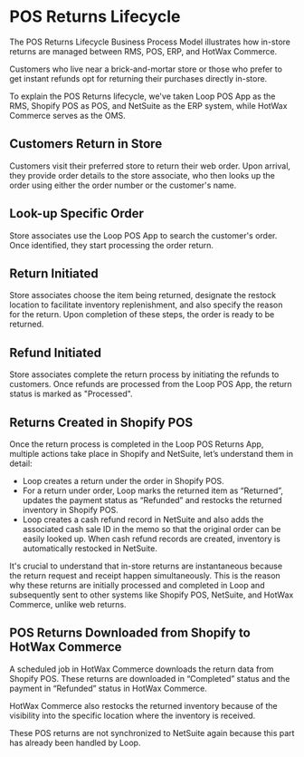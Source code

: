 # POS Returns Lifecycle

The POS Returns Lifecycle Business Process Model illustrates how in-store returns are managed between RMS, POS, ERP, and HotWax Commerce.

Customers who live near a brick-and-mortar store or those who prefer to get instant refunds opt for returning their purchases directly in-store.

To explain the POS Returns lifecycle, we've taken Loop POS App as the RMS, Shopify POS as POS, and NetSuite as the ERP system, while HotWax Commerce serves as the OMS.

## Customers Return in Store

Customers visit their preferred store to return their web order. Upon arrival, they provide order details to the store associate, who then looks up the order using either the order number or the customer's name.

## Look-up Specific Order

Store associates use the Loop POS App to search the customer's order. Once identified, they start processing the order return.

## Return Initiated

Store associates choose the item being returned, designate the restock location to facilitate inventory replenishment, and also specify the reason for the return. Upon completion of these steps, the order is ready to be returned.

## Refund Initiated

Store associates complete the return process by initiating the refunds to customers. Once refunds are processed from the Loop POS App, the return status is marked as "Processed".

## Returns Created in Shopify POS

Once the return process is completed in the Loop POS Returns App, multiple actions take place in Shopify and NetSuite, let’s understand them in detail:

- Loop creates a return under the order in Shopify POS.
- For a return under order, Loop marks the returned item as “Returned”, updates the payment status as “Refunded” and restocks the returned inventory in Shopify POS.
- Loop creates a cash refund record in NetSuite and also adds the associated cash sale ID in the memo so that the original order can be easily looked up. When cash refund records are created, inventory is automatically restocked in NetSuite.

It's crucial to understand that in-store returns are instantaneous because the return request and receipt happen simultaneously. This is the reason why these returns are initially processed and completed in Loop and subsequently sent to other systems like Shopify POS, NetSuite, and HotWax Commerce, unlike web returns.

## POS Returns Downloaded from Shopify to HotWax Commerce

A scheduled job in HotWax Commerce downloads the return data from Shopify POS. These returns are downloaded in “Completed” status and the payment in “Refunded” status in HotWax Commerce.

HotWax Commerce also restocks the returned inventory because of the visibility into the specific location where the inventory is received.

These POS returns are not synchronized to NetSuite again because this part has already been handled by Loop.
